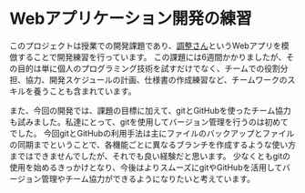 # Webアプリケーション開発の練習
このプロジェクトは授業での開発課題であり、[調整さん](https://chouseisan.com/)というWebアプリを模倣することで開発練習を行っています。
この課題には6週間かかりましたが、その目的は単に個人のプログラミング技術を試すだけでなく、チームでの役割分担、協力、開発スケジュールの計画、仕様書の作成練習など、チームワークのスキルを養うことも含まれています。

また、今回の開発では、課題の目標に加えて、gitとGitHubを使ったチーム協力も試みました。私達にとって、gitを使用してバージョン管理を行うのは初めてでした。
今回gitとGitHubの利用手法は主にファイルのバックアップとファイルの同期までということで、各機能ごとに異なるブランチを作成するような使い方まではできませんでしたが、それでも良い経験だと思います。
少なくともgitの使用を始めるきっかけとなり、今後はよりスムーズにgitやGitHubを活用してバージョン管理やチーム協力ができるようになりたいと考えています。
